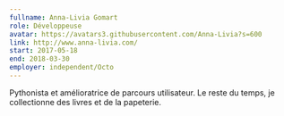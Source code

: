 ```yaml
---
fullname: Anna-Livia Gomart
role: Développeuse
avatar: https://avatars3.githubusercontent.com/Anna-Livia?s=600
link: http://www.anna-livia.com/
start: 2017-05-18
end: 2018-03-30
employer: independent/Octo
---
```


Pythonista et amélioratrice de parcours utilisateur. Le reste du temps, je collectionne des livres et de la papeterie.
